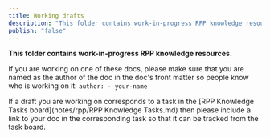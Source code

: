 ```yaml
---
title: Working drafts
description: "This folder contains work-in-progress RPP knowledge resources"
publish: "false"
---
```


**This folder contains work-in-progress RPP knowledge resources.**

If you are working on one of these docs, please make sure that you are named as the author of the doc in the doc's front matter so people know who is working on it: `author: - your-name`


If a draft you are working on corresponds to a task in the [RPP Knowledge Tasks board](notes/rpp/RPP Knowledge Tasks.md) then please include a link to your doc in the corresponding task so that it can be tracked from the task board. 